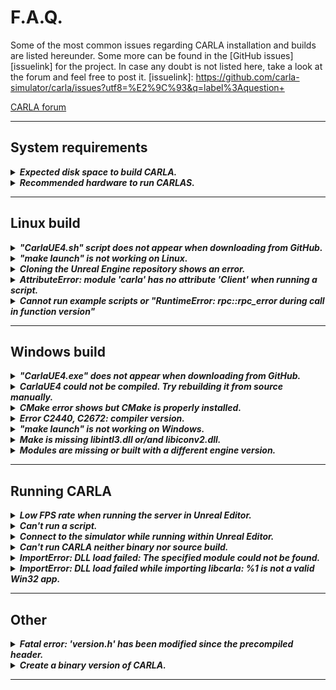 # F.A.Q.

Some of the most common issues regarding CARLA installation and builds are listed hereunder. Some more can be found in the [GitHub issues][issuelink] for the project. In case any doubt is not listed here, take a look at the forum and feel free to post it.
[issuelink]: https://github.com/carla-simulator/carla/issues?utf8=%E2%9C%93&q=label%3Aquestion+ 
<div class="build-buttons">
<p>
<a href="https://forum.carla.org/" target="_blank" class="btn btn-neutral" title="Go to the CARLA forum">
CARLA forum</a>
</p>
</div>

---
## System requirements
<!-- ======================================================================= -->
<details markdown="span">
<summary>

<h5 style="display: inline">Expected disk space to build CARLA.</h5>

</summary>

<br>
It is advised to have at least 30/50GB. Building CARLA requires about 25GB of disk space, plus Unreal Engine, which is of a similar size.     
<br>
Unreal Engine on Linux requires much more disk space as it keeps all the intermediate files. [This thread](https://answers.unrealengine.com/questions/430541/linux-engine-size.html) discusses the matter.
<br>
<br>
</details>
<!-- ======================================================================= -->
<details markdown="span">
<summary>

<h5 style="display:inline">Recommended hardware to run CARLAS.</h5>

</summary>
<br>
CARLA is a very performance demanding software. At the very minimum it needs for a 4GB GPU or, even better, a dedicated GPU capable of running Unreal Engine.  
<br>
Take a look at [Unreal Engine's recommended hardware](https://wiki.unrealengine.com/Recommended_Hardware).
<br>
<br>
</details>

---
## Linux build
<!-- ======================================================================= -->
<details markdown="span">
<summary>

<h5 style="display:inline">"CarlaUE4.sh" script does not appear when downloading from GitHub.</h5>

</summary>
<br>
There is no `CarlaUE4.sh` script in the source version of CARLA. Follow the [build instructions](build_linux.md) to build CARLA from source.  
<br>
To run CARLA using `CarlaUE4.sh`, follow the [quick start installation](start_quickstart.md).
<br>
<br>
</details>

<!-- ======================================================================= -->
<details markdown="span">
<summary>

<h5 style="display:inline">"make launch" is not working on Linux.</h5>

</summary>
<br>
Many different issues can be dragged during the build installation, and show like this. Here is a list of the most likely reasons why:
<br>
<br>
<ul markdown="span">
    <li markdown="span">__Run Unreal Engine 4.24.__ Something may have failed when building Unreal Engine. Try running UE editor on its own and check out that it is the 4.24 release.  
    <li markdown="span"> __Download the assets.__ The server will not be able to run without the visual content. This step is mandatory.  
    <li markdown="span"> __UE4_ROOT is not defined.__ The environment variable is not set. Remember to make it persistent session-wide by adding it to the `~/.bashrc` or `~/.profile`. Otherwise it will need to be set for every new shell. Run `export UE4_ROOT=~/UnrealEngine_4.24` to set the variable this time.  
    <li markdown="span"> __Check dependencies.__ Make sure that everything was installed properly. Maybe one of the commands was skipped, unsuccessful or the dependencies were not suitable for the system.
    <li markdown="span"> __Delete CARLA and clone it again.__ Just in case something went wrong. Delete CARLA and clone or download it again.  
    <li markdown="span"> __Meet system requirements.__ Ubuntu version should be 16.04 or later. CARLA needs around 15GB of disk space and a dedicated GPU (or at least one with 4GB) to run.
</ul>
Other specific reasons for a system to show conflicts with CARLA may occur. Please, post these on the forum so the team can get to know more about them.   
<br>
<br>
</details>

<!-- ======================================================================= -->
<details markdown="span">
<summary>

<h5 style="display:inline">Cloning the Unreal Engine repository shows an error.</h5>

</summary>
<br>
__1. Is the Unreal Engine account activated?__ 
<br>
The UE repository is private. In order to clone it, create the [UE](https://www.unrealengine.com/en-US/) account, activate it (check the verification mail), and [link your GitHub](https://www.unrealengine.com/en-US/blog/updated-authentication-process-for-connecting-epic-github-accounts) account.  
<br>
__2. Is git properly installed?__ 
<br>
Sometimes an error shows incompatibilities with the `https` protocol. It can be solved easily by uninstalling and reinstalling git. Open a terminal and run the following commands.  
```sh
sudo apt-get remove git #Uninstall git
sudo apt install git-all #install git
```
<br>
<br>
</details>

<!-- ======================================================================= -->
<details markdown="span">
<summary>

<h5 style="display:inline">AttributeError: module 'carla' has no attribute 'Client' when running a script.</h5>

</summary>
<br>
Run the following command. 
```sh
pip3 install -Iv setuptools==47.3.1
``` 

And build the PythonAPI again. 
```sh
make PythonAPI
```

Try to build the docs to test if everything is running properly. A successful message should show. 
```sh
make PythonAPI.docs
```
<br>
<br>
</details>


<!-- ======================================================================= -->
<details markdown="span">
<summary>

<h5 style="display:inline">Cannot run example scripts or "RuntimeError: rpc::rpc_error during call in function version"</h5>

</summary>
<br>
![faq_rpc_error](img/faq_rpc_error.jpg)
<br>
<br>
If running a script returns an output similar to this, there is a problem with the `.egg` file in the PythonAPI. 
<br>
<br>
First of all, open `<root_carla>/PythonAPI/carla/dist`. There should be an `.egg` file for the corresponding CARLA and Python version you are using (similar to `carla-0.X.X-pyX.X-linux-x86_64.egg`). Make sure the file matches the Python version you are using. To check your Python version use the following command.  

```sh
python3 --version # CARLA no longer provides support for Python2, so we are dismissing it here
```

If either the file is missing or you think it could be corrupted, try rebuilding again.  
```sh
make clean
make PythonAPI
make launch
``` 
Now try one of the example scripts again. 

```sh
cd PythonAPI/examples
python3 dynamic_weather.py
```

If the error persists, the problem is probably related with your PythonPATH. These scripts automatically look for the `.egg` file associated with the build, so maybe there is any other `.egg` file in your PythonPATH interfering with the process. Show the content of the PythonPATH with the following command.  

```sh
echo $PYTHONPATH
```
Look up in the output for other instances of `.egg` files in a route similar to `PythonAPI/carla/dist`, and get rid of these. They probably belong to other instances of CARLA installations. For example, if you also installed CARLA via *apt-get*, you can remove it with the following command, and the PythonPATH will be cleaned too.  
```sh
sudo apt-get purge carla-simulator
```  

Ultimately there is the option to add the `.egg` file of your build to the PythonPATH using the `~/.bashrc`. This is not the recommended way. It would be better to have a clear PythonPATH and simply add the path to the necessary `.egg` files in the scripts.  

First, open the `~/.bashrc`.
```sh
gedit ~/.bashrc
``` 

Add the following lines to the `~/.bashrc`. These store the path to the build `.egg` file, so that Python can automatically find it. Save the file, and reset the terminal for changes to be effective.
```
export PYTHONPATH=$PYTHONPATH:"${CARLA_ROOT}/PythonAPI/carla/dist/$(ls ${CARLA_ROOT}/PythonAPI/carla/dist | grep py3.)"
export PYTHONPATH=$PYTHONPATH:${CARLA_ROOT}/PythonAPI/carla
```

After cleaning the PythonPATH or adding the path to the build `.egg` file, all the example scripts should work properly.  
<br>
<br>
</details>


---
## Windows build

<!-- ======================================================================= -->
<details markdown="span">
<summary>

<h5 style="display:inline">"CarlaUE4.exe" does not appear when downloading from GitHub.</h5>

</summary>
<br>
There is no `CarlaUE4.exe` executable in the source version of CARLA. Follow the [build instructions](build_windows.md) to build CARLA from source. To directly get the `CarlaUE4.exe`, follow the [quick start instructions](start_quickstart.md).  
<br>
<br>
</details>

<!-- ======================================================================= -->
<details markdown="span">
<summary>

<h5 style="display:inline">CarlaUE4 could not be compiled. Try rebuilding it from source manually.</h5>

</summary>
<br>
Something went wrong when trying to build CARLA. Rebuild using Visual Studio to discover what happened.

<ol markdown="span" style="font-weight: bold;">    
    <li markdown="span">Go to `carla/Unreal/CarlaUE4` and right-click the `CarlaUE4.uproject`.  </li>
    <li markdown="span">Click on __Generate Visual Studio project files__.</li>
    <li markdown="span">Open the file generated with Visual Studio 2017.</li>
    <li markdown="span">Compile the project with Visual Studio. The shortcut is F7. The build will fail, but the issues found will be shown below.</li>
</ol>

Different issues may result in this specific error message. The user [@tamakoji](https://github.com/tamakoji) solved a recurrent case where the source code hadn't been cloned properly and the CARLA version could not be set (when downloading this as a .zip from git).  
<br>
<ul markdown="span">
    <li markdown="span">__Check the `Build/CMakeLists.txt.in`.__ If it shows `set(CARLA_VERSION )` do the following:</li>
        <ol markdown="span" style="font-weight: bold;">    
            <li markdown="span">Go to `Setup.bat` line 198.</li>
            <li markdown="span">
        Update the line from:
        
```sh
for /f %%i in ('git describe --tags --dirty --always') do set carla_version=%%i
```

to:

```sh
for /f %%i in ('git describe --tags --dirty --always') do set carla_version="0.9.9"
```
</li>
</ol>
</ul>
<br>
<br>
</details>

<!-- ======================================================================= -->
<details markdown="span">
<summary>

<h5 style="display:inline">CMake error shows but CMake is properly installed.</h5>

</summary>
<br>
This issue occurs when trying to use the `make` command either to build the server or the client. Even if CMake is installed, updated, and added to the environment path. There may be a conflict between Visual Studio versions.  
<br>
Leave only VS2017 and completely erase the rest.
<br>
<br>
</details>

<!-- ======================================================================= -->
<details markdown="span">
<summary>

<h5 style="display:inline">Error C2440, C2672: compiler version.</h5>

</summary>
<br>
The build is not using the 2017 compiler due to conflicts with other Visual Studio or Microsoft Compiler versions. Uninstall these and rebuild again.  
<br>
Visual Studio is not good at getting rid of itself. To completely clean Visual Studio from the computer go to `Program Files (x86)\Microsoft Visual Studio\Installer\resources\app\layout` and run `.\InstallCleanup.exe -full`. This may need admin permissions.  
<br>
To keep other Visual Studio versions, edit ```%appdata%\Unreal Engine\UnrealBuildTool\BuildConfiguration.xml``` by adding the following lines: 

```xml
<VCProjectFileGenerator>
<Version>VisualStudio2017</Version>
</VCProjectFileGenerator>

<WindowsPlatform>
<Compiler>VisualStudio2017</Compiler>
</WindowsPlatform>
```
<br>
<br>
</details>

<!-- ======================================================================= -->
<details markdown="span">
<summary>

<h5 style="display:inline">"make launch" is not working on Windows.</h5>

</summary>
<br>
Many different issues can be dragged out during the build installation. Here is a list of the most likely culprits and resolutions:  

<ul markdown="span">
    <li markdown="span">__Restart the computer.__ There's a lot going on in the Windows build. Restart and make sure that everything is updated properly.</li>
    <li markdown="span">__Run Unreal Engine 4.24.__ Something may have failed when building Unreal Engine. Run the Editor and check that 4.24 is being used.</li>
    <li markdown="span">__Download the assets.__ The server will not be able to run without the visual content. This step is mandatory.</li>
    <li markdown="span">__Visual Studio 2017.__ If there are other versions of Visual Studio installed or recently uninstalled, conflicts may arise. To completely clean Visual Studio from the computer go to `Program Files (x86)\Microsoft Visual Studio\Installer\resources\app\layout` and run `.\InstallCleanup.exe -full`.</li>
    <li markdown="span">__Delete CARLA and clone it again.__ Just in case something went wrong. Delete CARLA and clone or download it again.</li>
    <li markdown="span">__Meet system requirements.__ CARLA needs around 30/50GB of disk space and a dedicated GPU (or at least one with 4GB) to run.</li>
</ul>

Other specific reasons for a system to show conflicts with CARLA may occur. Please, post these on the forum so the team can get to know more about them. 
<br>
<br>
</details>

<!-- ======================================================================= -->
<details markdown="span">
<summary>

<h5 style="display:inline">Make is missing libintl3.dll or/and libiconv2.dll.</h5>

</summary>
<br>
Download the [dependencies](http://gnuwin32.sourceforge.net/downlinks/make-dep-zip.php) and extract the _bin_ content into the __make__ installation path.
<br>
<br>
</details>

<!-- ======================================================================= -->
<details markdown="span">
<summary>

<h5 style="display:inline">Modules are missing or built with a different engine version.</h5>

</summary>
<br>
Click on __Accept__ to rebuild them. 
<br>
<br>
</details>

---
## Running CARLA
<!-- ======================================================================= -->
<details markdown="span">
<summary>

<h5 style="display:inline">Low FPS rate when running the server in Unreal Editor.</h5>

</summary>
<br>
UE4 Editor goes to a low performance mode when out of focus.  
<br>
Go to `Edit/Editor Preferences/Performance` in the editor preferences, and disable the "Use Less CPU When in Background" option.
<br>
<br>
</details>

<!-- ======================================================================= -->
<details markdown="span">
<summary>

<h5 style="display:inline">Can't run a script.</h5>

</summary>
<br>
Some scripts have requirements. These are listed in files named __Requirements.txt__, in the same path as the script itself. Be sure to check these in order to run the script. The majority of them can be installed with a simple `pip` command.  
<br>
Sometimes on Windows, scripts cannot run with just `> script_name.py`. Try adding `> python3 script_name.py`, and make sure to be in the right directory.  
<br>
<br>
</details>

<!-- ======================================================================= -->
<details markdown="span">
<summary>

<h5 style="display:inline">Connect to the simulator while running within Unreal Editor.</h5>

</summary>
<br>
Click on __Play__ and wait until the scene is loaded. At that point, a Python client can connect to the simulator as with the standalone simulator.
<br>
<br>
</details>

<!-- ======================================================================= -->
<details markdown="span">
<summary>

<h5 style="display:inline">Can't run CARLA neither binary nor source build.</h5>

</summary>
<br>
NVIDIA drivers may be outdated. Make sure that this is not the case. If the issue is still unresolved, take a look at the [forum](https://forum.carla.org/) and post the specific issue. 
<br>
<br>
</details>

<!-- ======================================================================= -->
<details markdown="span">
<summary>

<h5 style="display:inline">ImportError: DLL load failed: The specified module could not be found.</h5>

</summary>
<br>
One of the libraries needed has not been properly installed. As a work around, go to `carla\Build\zlib-source\build`, and copy the file named `zlib.dll` in the directory of the script. 
<br>
<br>
</details>

<!-- ======================================================================= -->
<details markdown="span">
<summary>

<h5 style="display:inline">ImportError: DLL load failed while importing libcarla: %1 is not a valid Win32 app.</h5>

</summary>
<br>
A 32-bit Python version is creating conflicts when trying to run a script. Uninstall it and leave only the Python3 x64 required. 
<br>
<br>
</details>

---
## Other
<!-- ======================================================================= -->
<details markdown="span">
<summary>

<h5 style="display:inline">Fatal error: 'version.h' has been modified since the precompiled header.</h5>

</summary>
<br>
This happens from time to time due to Linux updates. There is a special target in the Makefile for this issue. It takes a long time but fixes the issue:

```
  $ make hard-clean
  $ make CarlaUE4Editor
```
<br>
<br>
</details>

<!-- ======================================================================= -->
<details markdown="span">
<summary>

<h5 style="display:inline">Create a binary version of CARLA.</h5>

</summary>
<br>
In Linux, run `make package` in the project folder. The package will include the project, and the Python API modules.  
<br>
Alternatively, it is possible to compile a binary version of CARLA within Unreal Editor. Open the CarlaUE4 project, go to the menu `File/Package Project`, and select a platform. This may take a while. 
<br>
<br>
</details>

---
